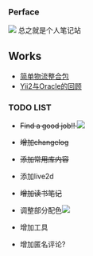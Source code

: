 ### Perface
![](/img/sosgII19.png) 总之就是个人笔记站

## Works

* [简单物流整合包](https://github.com/sockball/logistics)
* [Yii2与Oracle的回顾](https://www.jianshu.com/p/4dcf4b1c527e)

### TODO LIST

* ~~Find a good job!! ![](/img/sosg13_gray.png)~~

* ~~增加changelog~~

* ~~添加常用库内容~~

* 添加live2d

* ~~增加读书笔记~~

* 调整部分配色![](/img/sosg08.png)

* 增加工具

* 增加匿名评论?
